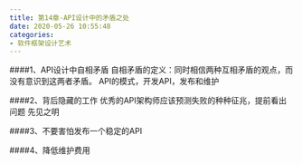 ```yaml
---
title: 第14章-API设计中的矛盾之处
date: 2020-05-26 10:55:48
categories:
- 软件框架设计艺术
---
```

####1、API设计中自相矛盾
自相矛盾的定义：同时相信两种互相矛盾的观点，而没有意识到这两者矛盾。
API的模式，开发API，发布和维护

####2、背后隐藏的工作
优秀的API架构师应该预测失败的种种征兆，提前看出问题
先见之明

####3、不要害怕发布一个稳定的API

####4、降低维护费用
